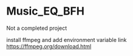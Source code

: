 # Music_EQ_BFH

Not a completed project

install ffmpeg and add environment variable link https://ffmpeg.org/download.html
